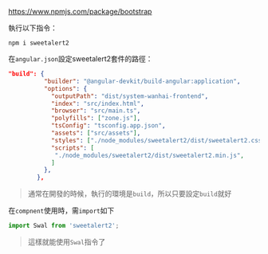 
https://www.npmjs.com/package/bootstrap

執行以下指令：
```
npm i sweetalert2
```

在`angular.json`設定sweetalert2套件的路徑：
```json
"build": {
          "builder": "@angular-devkit/build-angular:application",
          "options": {
            "outputPath": "dist/system-wanhai-frontend",
            "index": "src/index.html",
            "browser": "src/main.ts",
            "polyfills": ["zone.js"],
            "tsConfig": "tsconfig.app.json",
            "assets": ["src/assets"],
            "styles": ["./node_modules/sweetalert2/dist/sweetalert2.css",],
            "scripts": [
             "./node_modules/sweetalert2/dist/sweetalert2.min.js",
            ]
          },
        },
```

> 通常在開發的時候，執行的環境是`build`，所以只要設定`build`就好

在`compnent`使用時，需`import`如下
```typescript
import Swal from 'sweetalert2';
```

>這樣就能使用`Swal`指令了
